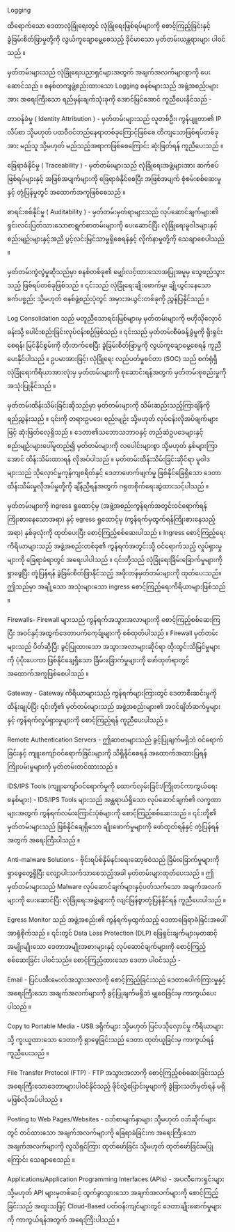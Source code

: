 Logging

ထိရောက်သော ဒေတာလုံခြုံရေးတွင် လုံခြုံရေးဖြစ်ရပ်များကို စောင့်ကြည့်ခြင်းနှင့် ခွဲခြမ်းစိတ်ဖြာမှုတို့ကို လွယ်ကူချောမွေ့စေသည့် ခိုင်မာသော မှတ်တမ်းယန္တရားများ ပါဝင်သည် ။

မှတ်တမ်းများသည် လုံခြုံရေးပညာရှင်များအတွက် အချက်အလက်များစွာကို ပေးဆောင်သည် ။ စနစ်တကျဖွဲ့စည်းထားသော Logging စနစ်များသည် အဖွဲ့အစည်းများအား အရေးကြီးသော ရည်မှန်းချက်သုံးခုကို အောင်မြင်အောင် ကူညီပေးနိုင်သည် -

တာဝန်ခံမှု ( Identity Attribution ) - မှတ်တမ်းများသည် လူတစ်ဦး၊ ကွန်ပျူတာ၏ IP လိပ်စာ သို့မဟုတ် ပထဝီဝင်တည်နေရာတစ်ခုကြောင့်ဖြစ်စေ တိကျသောဖြစ်ရပ်တစ်ခုအား မည်သူ သို့မဟုတ် မည်သည့်အရာကဖြစ်စေကြောင်း ဆုံးဖြတ်ရန် ကူညီပေးသည် ။

ခြေရာခံနိုင်မှု ( Traceability ) - မှတ်တမ်းများသည် လုံခြုံရေးအဖွဲ့များအား ဆက်စပ်ဖြစ်ရပ်များနှင့် အဖြစ်အပျက်များကို ခြေရာခံနိုင်စေပြီး အဖြစ်အပျက် စုံစမ်းစစ်ဆေးမှုနှင့် တုံ့ပြန်မှုတွင် အထောက်အကူဖြစ်စေသည် ။

စာရင်းစစ်နိုင်မှု ( Auditability ) - မှတ်တမ်းမှတ်ရာများသည် လုပ်ဆောင်ချက်များ၏ ရှင်းလင်းပြတ်သားသောစာရွက်စာတမ်းများကို ပေးဆောင်ပြီး လုံခြုံရေးမူဝါဒများနှင့် စည်းမျဉ်းများနှင့်အညီ ပွင့်လင်းမြင်သာမှုရှိစေရန်နှင့် လိုက်နာမှုတို့ကို သေချာစေပါသည် ။

မှတ်တမ်းကွဲလွဲမှုဆိုသည်မှာ စနစ်တစ်ခု၏ မျှော်လင့်ထားသောအပြုအမူမှ သွေဖည်သွားသည့် ဖြစ်ရပ်တစ်ခုဖြစ်သည် ။ ၎င်းသည် လုံခြုံရေးချိုးဖောက်မှု၊ ချို့ယွင်းနေသောစက်ပစ္စည်း သို့မဟုတ် စနစ်ဖွဲ့စည်းပုံတွင် အမှားအယွင်းတစ်ခုကို ညွှန်ပြနိုင်သည် ။ 

Log Consolidation သည် မတူညီသောရင်းမြစ်များမှ မှတ်တမ်းများကို ဗဟိုသိုလှောင်ခန်းသို့ ပေါင်းစည်းခြင်းလုပ်ငန်းစဉ်ဖြစ်သည် ။ ၎င်းသည် မှတ်တမ်းစီမံခန့်ခွဲမှုကို ရိုးရှင်းစေရန်၊ မြင်နိုင်စွမ်းကို တိုးတက်စေပြီး ခွဲခြမ်းစိတ်ဖြာမှုကို လွယ်ကူချောမွေ့စေရန် ကူညီပေးနိုင်ပါသည် ။ ဥပမာအားဖြင့်၊ လုံခြုံရေး လည်ပတ်မှုစင်တာ (SOC) သည် စက်ရုံရှိ လုံခြုံရေးကိရိယာအားလုံးမှ မှတ်တမ်းများကို စုဆောင်းရန်အတွက် မှတ်တမ်းစုစည်းမှုကို အသုံးပြုနိုင်သည် ။

မှတ်တမ်းထိန်းသိမ်းခြင်းဆိုသည်မှာ မှတ်တမ်းများကို သိမ်းဆည်းသည့်ကြာချိန်ကို ရည်ညွှန်းသည် ။ ၎င်းကို တရားဥပဒေ၊ စည်းမျဉ်း သို့မဟုတ် လုပ်ငန်းလိုအပ်ချက်များဖြင့် ဆုံးဖြတ်လေ့ရှိသည် ။ ဒေတာ၏သဘောသဘာဝနှင့် တည်ဆဲဥပဒေများနှင့် စည်းမျဉ်းများပေါ်မူတည်၍ မှတ်တမ်းများကို လပေါင်းများစွာ သို့မဟုတ် နှစ်များကြာအောင် ထိန်းသိမ်းထားရန် လိုအပ်ပါသည် ။ မှတ်တမ်းထိန်းသိမ်းခြင်းဆိုင်ရာ မူဝါဒများသည် သိုလှောင်မှုကုန်ကျစရိတ်နှင့် ဒေတာဖောက်ဖျက်မှု ဖြစ်နိုင်ခြေရှိသော ဒေတာထိန်းသိမ်းမှုလိုအပ်မှုတို့ကို ချိန်ညှိရန်အတွက် ဂရုတစိုက်ရေးဆွဲထားသင့်ပါသည် ။

မှတ်တမ်းများကို ingress ရှုထောင့်မှ (အဖွဲ့အစည်းကွန်ရက်အတွင်းဝင်ရောက်ရန်ကြိုးစားနေသောအရာ) နှင့် egress ရှုထောင့်မှ (ကွန်ရက်မှထွက်ရန်ကြိုးစားနေသည့်အရာ) နှစ်ခုလုံးကို ထုတ်ပေးပြီး စောင့်ကြည့်စစ်ဆေးပါသည် ။
Ingress စောင့်ကြည့်ရေးကိရိယာများသည် အဖွဲ့အစည်းတစ်ခု၏ ကွန်ရက်အတွင်းသို့ ဝင်ရောက်သည့် လှုပ်ရှားမှုများကို ခြေရာခံရာတွင် အရေးပါပါသည် ။ ၎င်းတို့သည် လုံခြုံရေးခြိမ်းခြောက်မှုများကို ရှာဖွေပြီး တုံ့ပြန်ရန် ခွဲခြမ်းစိတ်ဖြာနိုင်သည့် အဖိုးတန်မှတ်တမ်းများကို ထုတ်ပေးသည်။ ဤသည်မှာ အချို့သော အသုံးများသော ingress စောင့်ကြည့်ရေးကိရိယာများဖြစ်သည် ။

Firewalls- Firewall များသည် ကွန်ရက်အသွားအလာများကို စောင့်ကြည့်စစ်ဆေးကြပြီး အဝင်နှင့်အထွက်ဒေတာပက်ကေ့ခ်ျများကို စစ်ထုတ်ပါသည် ။ Firewall မှတ်တမ်းများသည် ပိတ်ဆို့ပြီး ခွင့်ပြုထားသော အသွားအလာများဆိုင်ရာ ထိုးထွင်းသိမြင်မှုများကို ပံ့ပိုးပေးကာ ဖြစ်နိုင်ချေရှိသော ခြိမ်းခြောက်မှုများကို ဖော်ထုတ်ရာတွင် အထောက်အကူဖြစ်စေပါသည် ။

Gateway - Gateway ကိရိယာများသည် ကွန်ရက်များကြားတွင် ဒေတာစီးဆင်းမှုကို ထိန်းချုပ်ပြီး ၎င်းတို့၏ မှတ်တမ်းများသည် အဖွဲ့အစည်းများ၏ အဝင်ချိတ်ဆက်မှုများနှင့် ကွန်ရက်လှုပ်ရှားမှုများကို စောင့်ကြည့်ရန် ကူညီပေးပါသည် ။

Remote Authentication Servers - ဤဆာဗာများသည် ခွင့်ပြုချက်မရှိဘဲ ဝင်ရောက်ခြင်းနှင့် ကျူးကျော်ဝင်ရောက်ခြင်းများကို သိရှိနိုင်စေရန် အထောက်အထားပြရန် ကြိုးပမ်းမှုများကို မှတ်တမ်းတင်ထားသည် ။

IDS/IPS Tools (ကျူးကျော်ဝင်ရောက်မှုကို ထောက်လှမ်းခြင်း/ကြိုတင်ကာကွယ်ရေးစနစ်များ) - IDS/IPS Tools များသည် အန္တရာယ်ရှိသော လုပ်ဆောင်ချက်၏ လက္ခဏာများအတွက် ကွန်ရက်လမ်းကြောင်းပုံစံများကို စောင့်ကြည့်စစ်ဆေးသည် ။ ၎င်းတို့၏ မှတ်တမ်းများသည် ဖြစ်နိုင်ချေရှိသော ချိုးဖောက်မှုများကို ဖော်ထုတ်ရန်နှင့် တုံ့ပြန်ရန်အတွက် အရေးကြီးပါသည် ။

Anti-malware Solutions - ဗိုင်းရပ်စ်နှိမ်နင်းရေးဆော့ဖ်ဝဲသည် ခြိမ်းခြောက်မှုများကို ရှာဖွေတွေ့ရှိပြီး လျော့ပါးသက်သာစေသည့်အခါ မှတ်တမ်းများထုတ်ပေးသည် ။ ဤမှတ်တမ်းများသည် Malware လုပ်ဆောင်ချက်များနှင့်ပတ်သက်သော အချက်အလက်များကို ပေးဆောင်ပြီး လုံခြုံရေးအဖွဲ့များကို လျင်မြန်စွာတုံ့ပြန်နိုင်ရန် ကူညီပေးပါသည် ။

Egress Monitor သည် အဖွဲ့အစည်း၏ ကွန်ရက်မှထွက်သည့် ဒေတာခြေရာခံခြင်းအပေါ် အာရုံစိုက်သည် ။ ၎င်းတွင် Data Loss Protection (DLP) ဖြေရှင်းချက်များမှတဆင့် အမျိုးမျိုးသော ဒေတာအမျိုးအစားများနှင့် လုပ်ဆောင်ချက်များကို စောင့်ကြည့်စစ်ဆေးခြင်း ပါဝင်သည်။ စောင့်ကြည့်ထားသော ဒေတာ ပါဝင်သည် -

Email - ပြင်ပအီးမေးလ်အသွားအလာကို စောင့်ကြည့်ခြင်းသည် ဒေတာပေါက်ကြားမှုနှင့် အရေးကြီးသော အချက်အလက်များကို ခွင့်ပြုချက်မရှိဘဲ မျှဝေခြင်းမှ ကာကွယ်ပေးပါသည် ။

Copy to Portable Media - USB ဒရိုက်များ သို့မဟုတ် ပြင်ပသိုလှောင်မှု ကိရိယာများသို့ ကူးယူထားသော ဒေတာကို ရှာဖွေခြင်းသည် ဒေတာ ထုတ်ယူခြင်းမှ ကာကွယ်ရန် ကူညီပေးသည် ။

File Transfer Protocol (FTP) - FTP အသွားအလာကို စောင့်ကြည့်စစ်ဆေးခြင်းသည် အရေးကြီးသောဒေတာများပါဝင်နိုင်သည့် ဖိုင်လွှဲပြောင်းမှုများကို ခွဲခြားသတ်မှတ်ရန် မရှိမဖြစ်လိုအပ်ပါသည် ။

Posting to Web Pages/Websites - ဝဘ်စာမျက်နှာများ သို့မဟုတ် ဝဘ်ဆိုက်များတွင် တင်ထားသော အချက်အလက်များကို ခြေရာခံခြင်းက အရေးကြီးသော အချက်အလက်များကို လူသိရှင်ကြား ထုတ်ဖော်ခြင်း သို့မဟုတ် ထုတ်ဖော်ခြင်းမပြုကြောင်း သေချာစေသည် ။

Applications/Application Programming Interfaces (APIs) - အပလီကေးရှင်းများ သို့မဟုတ် API များမှတစ်ဆင့် ထွက်ခွာသွားသော အချက်အလက်များကို စောင့်ကြည့်ခြင်းသည် အထူးသဖြင့် Cloud-Based ပတ်ဝန်းကျင်များတွင် ဒေတာချိုးဖောက်မှုများကို ကာကွယ်ရန်အတွက် အရေးကြီးပါသည် ။